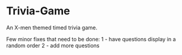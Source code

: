 # Trivia-Game

An X-men themed timed trivia game.

Few minor fixes that need to be done:
  1 - have questions display in a random order
  2 - add more questions
